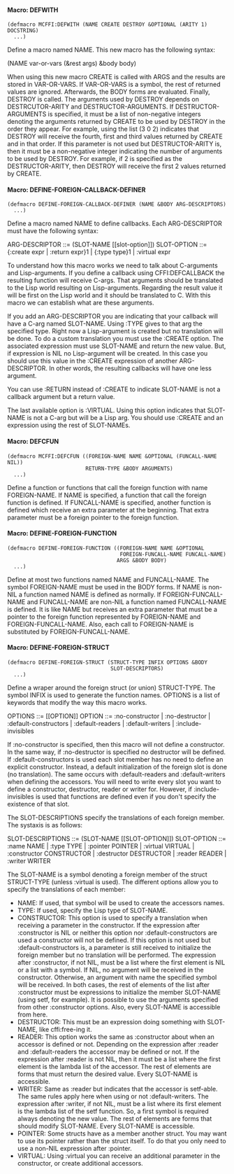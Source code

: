 #### Macro: DEFWITH

```Lisp
(defmacro MCFFI:DEFWITH (NAME CREATE DESTROY &OPTIONAL (ARITY 1) DOCSTRING)
  ...)
```

Define a macro named NAME. This new macro has the following syntax:

  (NAME var-or-vars (&rest args) &body body)

When using this new macro CREATE is called with ARGS and the results are stored in VAR-OR-VARS. If VAR-OR-VARS
is a symbol, the rest of returned values are ignored. Afterwards, the BODY forms are evaluated. Finally, 
DESTROY is called. The arguments used by DESTROY depends on DESTRCUTOR-ARITY and DESTRUCTOR-ARGUMENTS. If
DESTRUCTOR-ARGUMENTS is specified, it must be a list of non-negative integers denoting the arguments returned
by CREATE to be used by DESTROY in the order they appear. For example, using the list (3 0 2) indicates that
DESTROY will receive the fourth, first and third values returned by CREATE and in that order. If this parameter
is not used but DESTRUCTOR-ARITY is, then it must be a non-negative integer indicating the number of arguments
to be used by DESTROY. For example, if 2 is specified as the DESTRUCTOR-ARITY, then
DESTROY will receive the first 2 values returned by CREATE.

#### Macro: DEFINE-FOREIGN-CALLBACK-DEFINER

```Lisp
(defmacro DEFINE-FOREIGN-CALLBACK-DEFINER (NAME &BODY ARG-DESCRIPTORS)
  ...)
```

Define a macro named NAME to define callbacks. Each ARG-DESCRIPTOR must have the following syntax:

  ARG-DESCRIPTOR ::= (SLOT-NAME [[slot-option]])
  SLOT-OPTION    ::= {:create expr | :return expr}1 | {:type type}1 | :virtual expr

To understand how this macro works we need to talk about C-arguments and Lisp-arguments. If you define a callback using CFFI:DEFCALLBACK
the resulting function will receive C-args. That arguments should be translated to the Lisp world resulting on Lisp-arguments. Regarding
the result value it will be first on the Lisp world and it should be translated to C. With this macro we can establish what are these
arguments. 

If you add an ARG-DESCRIPTOR you are indicating that your callback will have a C-arg named SLOT-NAME. Using :TYPE gives to that arg the
specified type. Right now a Lisp-argument is created but no translation will be done. To do a custom translation you must use the :CREATE
option. The associated expression must use SLOT-NAME and return the new value. But, if expression is NIL no Lisp-argument will be created.
In this case you should use this value in the :CREATE expression of another ARG-DESCRIPTOR. In other words, the resulting callbacks will have
one less argument. 

You can use :RETURN instead of :CREATE to indicate SLOT-NAME is not a callback argument but a return value. 

The last available option is :VIRTUAL. Using this option indicates that SLOT-NAME is not a C-arg but will be a Lisp arg. You should use
:CREATE and an expression using the rest of SLOT-NAMEs.

#### Macro: DEFCFUN

```Lisp
(defmacro MCFFI:DEFCFUN ((FOREIGN-NAME NAME &OPTIONAL (FUNCALL-NAME NIL))
                         RETURN-TYPE &BODY ARGUMENTS)
  ...)
```

Define a function or functions that call the foreign function with name FOREIGN-NAME. If NAME is specified, a 
function that call the foreign function is defined. If FUNCALL-NAME is specified, another function is defined 
which receive an extra parameter at the beginning. That extra parameter must be a foreign pointer to the foreign 
function. 

#### Macro: DEFINE-FOREIGN-FUNCTION

```Lisp
(defmacro DEFINE-FOREIGN-FUNCTION ((FOREIGN-NAME NAME &OPTIONAL
                                    FOREIGN-FUNCALL-NAME FUNCALL-NAME)
                                   ARGS &BODY BODY)
  ...)
```

Define at most two functions named NAME and FUNCALL-NAME. The symbol FOREIGN-NAME must be used in the BODY forms.
If NAME is non-NIL a function named NAME is defined as normally. If FOREIGN-FUNCALL-NAME and FUNCALL-NAME are non-NIL
a function named FUNCALL-NAME is defined. It is like NAME but receives an extra parameter that must be a pointer to the
foreign function represented by FOREIGN-NAME and FOREIGN-FUNCALL-NAME. Also, each call to FOREIGN-NAME is substituted by
FOREIGN-FUNCALL-NAME.

#### Macro: DEFINE-FOREIGN-STRUCT

```Lisp
(defmacro DEFINE-FOREIGN-STRUCT (STRUCT-TYPE INFIX OPTIONS &BODY
                                 SLOT-DESCRIPTORS)
  ...)
```

Define a wraper around the foreign struct (or union) STRUCT-TYPE. The symbol INFIX is used to generate the function names.
OPTIONS is a list of keywords that modify the way this macro works. 

  OPTIONS ::= [[OPTION]]
  OPTION  ::= :no-constructor | :no-destructor | :default-constructors | :default-readers | :default-writers | :include-invisibles

If :no-constructor is specified, then this macro will not define a constructor. In the same way, if :no-destructor is specified
no destructor will be defined. If :default-constructors is used each slot member has no need to define an explicit constructor. Instead,
a default initialization of the foreign slot is done (no translation). The same occurs with :default-readers and :default-writers when
defining the accessors. You will need to write every slot you want to define a constructor, destructor, reader or writer for. However,
if :include-invisibles is used that functions are defined even if you don't specify the existence of that slot.

The SLOT-DESCRIPTIONS specify the translations of each foreign member. The systaxis is as follows:

  SLOT-DESCRIPTIONS ::= (SLOT-NAME [[SLOT-OPTION]])
  SLOT-OPTION       ::= :name NAME | :type TYPE | :pointer POINTER | :virtual VIRTUAL | :constructor CONSTRUCTOR | :destructor DESTRUCTOR | :reader READER | :writer WRITER

The SLOT-NAME is a symbol denoting a foreign member of the struct STRUCT-TYPE (unless :virtual is used). The different options allow you to 
specify the translations of each member:

  - NAME: If used, that symbol will be used to create the accessors names. 
  - TYPE: If used, specify the Lisp type of SLOT-NAME. 
  - CONSTRUCTOR: This option is used to specify a translation when receiving a parameter in the constructor. If the expression after :constructor
                 is NIL or neither this option nor :default-constructors are used a constructor will not be defined. If this option is not used
                 but :default-constructors is, a parameter is still received to initialize the foreign member but no translation will be performed.
                 The expression after :constructor, if not NIL, must be a list where the first element is NIL or a list with a symbol. If NIL,
                 no argument will be received in the constructor. Otherwise, an argument with name the specified symbol will be received. In both cases,
                 the rest of elements of the list after :constructor must be expressions to initialize the member SLOT-NAME (using setf, for example).
                 It is possible to use the arguments specified from other :constructor options. Also, every SLOT-NAME is accessible from here.
  - DESTRUCTOR: This must be an expression doing something with SLOT-NAME, like cffi:free-ing it.
  - READER: This option works the same as :constructor about when an accessor is defined or not. Depending on the expression after :reader and
            :default-readers the accessor may be defined or not. If the expression after :reader is not NIL, then it must be a list where the first
            element is the lambda list of the accessor. The rest of elements are forms that must return the desired value. Every SLOT-NAME is accessible.
  - WRITER: Same as :reader but indicates that the accessor is setf-able. The same rules apply here when using or not :default-writers.
            The expression after :writer, if not NIL, must be a list where its first element is the lambda list of the setf function. So, a first
            symbol is required always denoting the new value. The rest of elements are forms that should modify SLOT-NAME. Every SLOT-NAME is accessible.
  - POINTER: Some structs have as a member another struct. You may want to use its pointer rather than the struct itself. To do that you only need to
             use a non-NIL expression after :pointer.
  - VIRTUAL: Using :virtual you can receive an additional parameter in the constructor, or create additional accessors.

